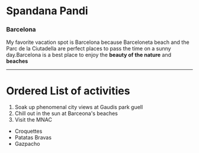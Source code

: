# Spandana Pandi
### Barcelona

My favorite vacation spot is Barcelona because Barceloneta beach and the Parc de la Ciutadella are perfect places to pass the time on a sunny day.Barcelona is a best place to enjoy the **beauty of the nature** and **beaches**

***

# Ordered List of activities
1. Soak up phenomenal city views at  Gaudis park guell
2. Chill out in the sun at Barceona's beaches
1. Visit the MNAC
* Croquettes
* Patatas Bravas
* Gazpacho